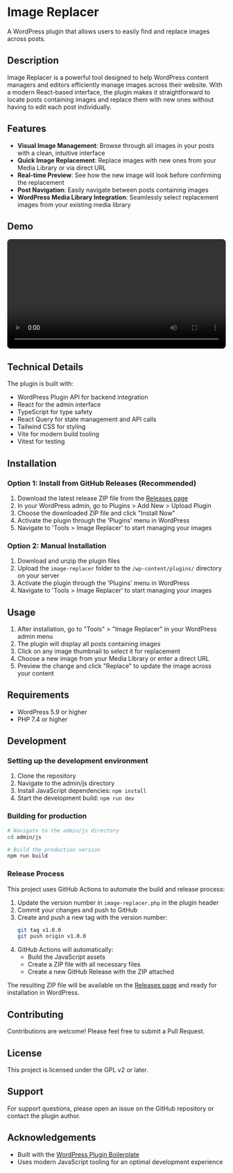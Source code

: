 # Image Replacer 

A WordPress plugin that allows users to easily find and replace images across posts.

## Description

Image Replacer is a powerful tool designed to help WordPress content managers and editors efficiently manage images across their website. With a modern React-based interface, the plugin makes it straightforward to locate posts containing images and replace them with new ones without having to edit each post individually.

## Features

- **Visual Image Management**: Browse through all images in your posts with a clean, intuitive interface
- **Quick Image Replacement**: Replace images with new ones from your Media Library or via direct URL
- **Real-time Preview**: See how the new image will look before confirming the replacement
- **Post Navigation**: Easily navigate between posts containing images
- **WordPress Media Library Integration**: Seamlessly select replacement images from your existing media library

## Demo

<video src="https://github.com/user-attachments/assets/9d8adf34-17b4-4f0d-bfe2-a987b5b107bf" controls width="100%" style="max-width: 700px; border-radius: 8px;">
  Your browser does not support the video tag.
</video>

## Technical Details

The plugin is built with:
- WordPress Plugin API for backend integration
- React for the admin interface
- TypeScript for type safety
- React Query for state management and API calls
- Tailwind CSS for styling
- Vite for modern build tooling
- Vitest for testing

## Installation

### Option 1: Install from GitHub Releases (Recommended)
1. Download the latest release ZIP file from the [Releases page](https://github.com/chars3/image-replacer/releases)
2. In your WordPress admin, go to Plugins > Add New > Upload Plugin
3. Choose the downloaded ZIP file and click "Install Now"
4. Activate the plugin through the 'Plugins' menu in WordPress
5. Navigate to 'Tools > Image Replacer' to start managing your images

### Option 2: Manual Installation
1. Download and unzip the plugin files
2. Upload the `image-replacer` folder to the `/wp-content/plugins/` directory on your server
3. Activate the plugin through the 'Plugins' menu in WordPress
4. Navigate to 'Tools > Image Replacer' to start managing your images

## Usage

1. After installation, go to "Tools" > "Image Replacer" in your WordPress admin menu
2. The plugin will display all posts containing images
3. Click on any image thumbnail to select it for replacement
4. Choose a new image from your Media Library or enter a direct URL
5. Preview the change and click "Replace" to update the image across your content

## Requirements

- WordPress 5.9 or higher
- PHP 7.4 or higher

## Development

### Setting up the development environment

1. Clone the repository
2. Navigate to the admin/js directory
3. Install JavaScript dependencies: `npm install`
4. Start the development build: `npm run dev`

### Building for production

```bash
# Navigate to the admin/js directory
cd admin/js

# Build the production version
npm run build
```

### Release Process

This project uses GitHub Actions to automate the build and release process:

1. Update the version number in `image-replacer.php` in the plugin header
2. Commit your changes and push to GitHub
3. Create and push a new tag with the version number:
   ```bash
   git tag v1.0.0
   git push origin v1.0.0
   ```
4. GitHub Actions will automatically:
   - Build the JavaScript assets
   - Create a ZIP file with all necessary files
   - Create a new GitHub Release with the ZIP attached

The resulting ZIP file will be available on the [Releases page](https://github.com/chars3/image-replacer/releases) and ready for installation in WordPress.

## Contributing

Contributions are welcome! Please feel free to submit a Pull Request.

## License

This project is licensed under the GPL v2 or later.

## Support

For support questions, please open an issue on the GitHub repository or contact the plugin author.

## Acknowledgements

- Built with the [WordPress Plugin Boilerplate](https://github.com/DevinVinson/WordPress-Plugin-Boilerplate)
- Uses modern JavaScript tooling for an optimal development experience
